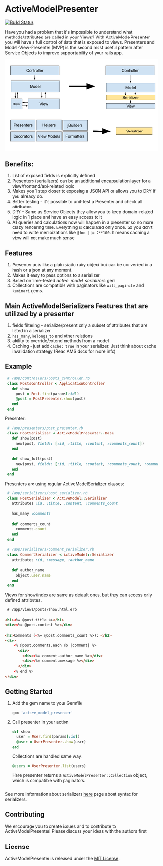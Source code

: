 # ActiveModelPresenter
[![Build Status](https://travis-ci.org/smostovoy/active_model_presenter.svg?branch=master)](https://travis-ci.org/smostovoy/active_model_presenter)

Have you had a problem that it's impossible to understand what methods/attributes are called in your Views?
With ActiveModelPresenter you will have a full control of data that is exposed to views.
Presenters and Model-View-Presenter (MVP) is the second most useful pattern after Service Objects to improve supportability of your rails app. 

![mvcs](/doc/mvc-to-mvcs.png)

## Benefits:
1. List of exposed fields is explicitly defined
2. Presenters (serializers) can be an additional encapsulation layer for a view/frontend/api-related logic
3. Makes you 1 step closer to exposing a JSON API or allows you to DRY if you already do.
4. Better testing - it's possible to unit-test a Presenter and check all attributes
5. DRY - Same as Service Objects they allow you to keep domain-related logic in 1 place and have an easy access to it
6. All queries and calculations now will happen in a presenter so no more crazy rendering time.
Everything is calculated only once. So you don't need to write memoizations like `@foo ||= 2**100`. It means caching a view will not make much sense

## Features
1. Presenter acts like a plain static ruby object but can be converted to a hash or a json at any moment.
2. Makes it easy to pass options to a serializer
3. Based on time-tested _active_model_serializers_ gem
4. Collections are compatible with paginators like `will_paginate` and `kaminari` gems.

## Main ActiveModelSerializers Features that are utilized by a presenter
1. fields filtering - serialize/present only a subset of attributes that are listed in a serializer
2. `has_many`, `belongs_to` and other relations
3. ability to override/extend methods from a model
4. Caching - just add `cache: true` in your serializer. Just think about cache invalidation strategy (Read AMS docs for more info) 

    
## Example
```ruby
 # /app/controllers/posts_controller.rb
 class PostsController < ApplicationController
   def show  
     post = Post.find(params[:id])
     @post = PostPresenter.show(post)
   end
 end
``` 
Presenter: 
```ruby
 # /app/presenters/post_presenter.rb
 class PostSerializer < ActiveModelPresenter::Base     
   def show(post)
     new(post, fields: [:id, :title, :content, :comments_count])
   end
   
   def show_full(post)
     new(post, fields: [:id, :title, :content, :comments_count, :comments])
   end
 end 
```

Presenters are using regular ActiveModelSerializer classes: 
```ruby
 # /app/serializers/post_serializer.rb
 class PostSerializer < ActiveModel::Serializer
   attributes :id, :title, :content, :comments_count
     
   has_many :comments
     
   def comments_count
     comments.count
   end
 end 
 
 # /app/serializers/comment_serializer.rb
 class CommentSerializer < ActiveModel::Serializer
   attributes :id, :message, :author_name
     
   def author_name
     object.user.name
   end
 end   
```

Views for show/index are same as default ones, but they can access only defined attributes.
```html
 # /app/views/posts/show.html.erb

<h1><%= @post.title %></h1>
<div><%= @post.content %></div>

<h2>Comments (<%= @post.comments_count %>): </h2>
<div>
    <% @post.comments.each do |comment| %>
      <div>
        <div><%= comment.author_name %></div>
        <div><%= comment.message %></div>
      </div>  
    <% end %>
</div>
```

## Getting Started

1. Add the gem name to your Gemfile
    
    ```ruby
    gem 'active_model_presenter'
    ```
 
2. Call presenter in your action
    
    ```ruby
    def show  
      user = User.find(params[:id])
      @user = UserPresenter.show(user)
    end  
    ```

   Collections are handled same way.
   
   ```ruby
   @users = UserPresenter.list(users)
   ```  
     
   Here presenter returns a `ActiveModelPresenter::Collection` object, which is compatible with paginators.
       
   ```

See more information about serializers [here](https://github.com/rails-api/active_model_serializers/tree/v0.10.6) page about syntax for serializers.

## Contributing

We encourage you to create issues and to contribute to ActiveModelPresenter! Please discuss your ideas with the authors first.


## License

ActiveModelPresenter is released under the [MIT License](http://www.opensource.org/licenses/MIT).
